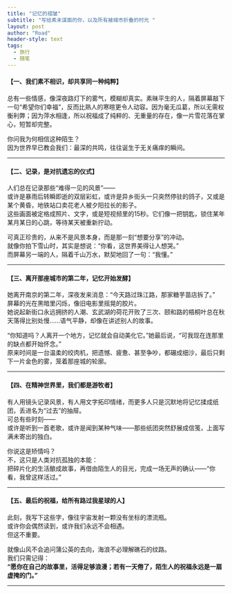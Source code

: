 ```yaml
---
title: "记忆的褶皱"
subtitle: "写给素未谋面的你，以及所有被城市折叠的时光 "
layout: post
author: "Road"
header-style: text
tags:
  - 旅行
  - 随笔
---
```



####  **【一、我们素不相识，却共享同一种纯粹】**  
总有一些情感，像深夜路灯下的雾气，模糊却真实。素昧平生的人，隔着屏幕敲下一句“希望你们幸福”，反而比熟人的寒暄更令人动容。因为毫无瓜葛，所以无需权衡利弊；因为萍水相逢，所以祝福成了纯粹的、无重量的存在，像一片雪花落在掌心，短暂却完整。  

你问我为何相信这种陌生？  
因为世界早已教会我们：最深的共鸣，往往诞生于无关痛痒的瞬间。  

---

####  **【二、记录，是对抗遗忘的仪式】**  
人们总在记录那些“难得一见的风景”——  
或许是暴雨后转瞬即逝的双层彩虹，或许是异乡街头一只突然停驻的鸽子，又或是某个黄昏，地铁站口卖花老人被夕阳拉长的影子。  
这些画面被定格成照片、文字，或是短视频里的15秒。它们像一把钥匙，锁住某年某月某日的心跳，等待某天被重新拧动。  

可真正珍贵的，从来不是风景本身，而是那一刻“想要分享”的冲动。  
就像你拍下雪山时，其实是想说：“你看，这世界美得让人想哭。”  
而屏幕另一端的人，隔着千山万水，默契地回了一句：“我懂。”  

---

####  **【三、离开那座城市的第二年，记忆开始发酵】**  
她离开南京的第二年，深夜发来消息：“今天路过珠江路，那家糖芋苗店拆了。”  
屏幕的光在黑暗里闪烁，像旧电影里摇晃的胶片。  
她说起新街口永远拥挤的人潮、玄武湖的荷花开败了三次、颐和路的梧桐叶总在秋天落得比别处慢……语气平静，却像在讲述别人的故事。  

“你知道吗？人离开一个地方，记忆就会自动美化它。”她最后说，“可我现在连那里的缺点都开始怀念。”  
原来时间是一台温柔的绞肉机，把遗憾、疲惫、甚至争吵，都碾成细沙，最后只剩下一片金色的雾，笼着那座城的轮廓。  

---

####  **【四、在精神世界里，我们都是游牧者】**  
有人用镜头记录风景，有人用文字拓印情绪，而更多人只是沉默地将记忆揉成纸团，丢进名为“过去”的抽屉。  
可总有些时刻——  
或许是听到一首老歌，或许是闻到某种气味——那些纸团突然舒展成信笺，上面写满未寄出的独白。  

你说这是矫情吗？  
不，这只是人类对抗孤独的本能：  
把碎片化的生活酿成故事，再借由陌生人的目光，完成一场无声的确认——“你看，我曾这样活过。”  

---

####  **【五、最后的祝福，给所有路过我星球的人】**  
此刻，我写下这些字，像往宇宙发射一颗没有坐标的漂流瓶。  
或许你会偶然读到，或许我们永远不会相遇。  
但这不重要。  

就像山风不会追问蒲公英的去向，海浪不必理解礁石的纹路。  
我们只需记得：  
**“愿你在自己的故事里，活得足够浪漫；若有一天倦了，陌生人的祝福永远是一扇虚掩的门。”**  

---
